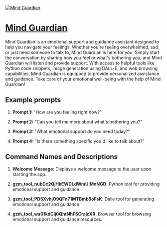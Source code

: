 [![Mind Guardian](https://files.oaiusercontent.com/file-GpZyBJJcPIWsqPUTMuHVcCoI?se=2123-10-17T20%3A50%3A36Z&sp=r&sv=2021-08-06&sr=b&rscc=max-age%3D31536000%2C%20immutable&rscd=attachment%3B%20filename%3D8f12ec91-8d3c-430a-8c97-ade066f2797f.png&sig=s93EayzWivE0p%2B/jM5GhhPnk/M1wfQw9f3kBnW8Gi9k%3D)](https://chat.openai.com/g/g-JwWmVQAlA-mind-guardian)

# [Mind Guardian](https://chat.openai.com/g/g-JwWmVQAlA-mind-guardian)

Mind Guardian is an emotional support and guidance assistant designed to help you navigate your feelings. Whether you're feeling overwhelmed, sad, or just need someone to talk to, Mind Guardian is here for you. Simply start the conversation by sharing how you feel or what's bothering you, and Mind Guardian will listen and provide support. With access to helpful tools like Python code snippets, image generation using DALL-E, and web browsing capabilities, Mind Guardian is equipped to provide personalized assistance and guidance. Take care of your emotional well-being with the help of Mind Guardian!

## Example prompts

1. **Prompt 1:** "How are you feeling right now?"

2. **Prompt 2:** "Can you tell me more about what's bothering you?"

3. **Prompt 3:** "What emotional support do you need today?"

4. **Prompt 4:** "Is there something specific you'd like to talk about?"
  
## Command Names and Descriptions

1. **Welcome Message**: Displays a welcome message to the user upon starting the app.

2. **gzm_tool_nubDc2QjHkEWDLdWmUIMnNGD**: Python tool for providing emotional support and guidance.

3. **gzm_tool_PD5XvhjO9QFn71MTBmb5oFsK**: Dalle tool for generating emotional support and guidance.

4. **gzm_tool_wa01kdCij0QhtNhFSCrajcXR**: Browser tool for browsing emotional support and guidance resources.